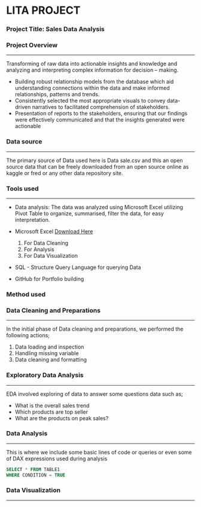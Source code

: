 # LITA PROJECT

### Project Title: Sales Data Analysis

### Project Overview
---

Transforming of raw data into actionable insights and knowledge and analyzing and interpreting complex information for decision – making. 
- Building robust relationship models from the database which aid understanding connections within the data and make informed relationships, patterns and trends. 
- Consistently selected the most appropriate visuals to convey data-driven narratives to facilitated comprehension of stakeholders. 
- Presentation of reports to the stakeholders, ensuring that our findings were effectively communicated and that the insights generated were actionable

### Data source
---

The primary source of Data used here is Data sale.csv and this an open source data that can be freely downloaded from an open source online as kaggle or fred or any other data repository site.

### Tools used
---
- Data analysis: The data was analyzed using Microsoft Excel utilizing Pivot Table to organize, summarised, filter the data, for easy interpretation.

- Microsoft Excel [Download Here](https://www.microsoft.com)
  1. For Data Cleaning
  2. For Analysis
  3. For Data Visualization
     
- SQL - Structure Query Language for querying Data
- GitHub for Portfolio building
### Method used


### Data Cleaning and Preparations
---

In the initial phase of Data cleaning and preparations, we performed the following actions;
1. Data loading and inspection
2. Handling missing variable
3. Data cleaning and formatting

### Exploratory Data Analysis
---
EDA involved exploring of data to answer some questions data such as;
- What is the overall sales trend
- Which products are top seller
- What are the products on peak sales?

### Data Analysis
---
This is where we include some basic lines of code or queries or even some of DAX expressions used during analysis

```SQL
SELECT * FROM TABLE1
WHERE CONDITION = TRUE
```
### Data Visualization
---


